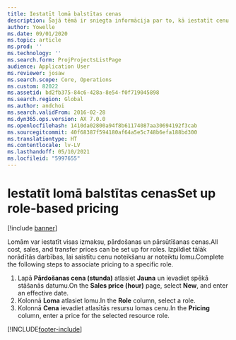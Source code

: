 ```yaml
---
title: Iestatīt lomā balstītas cenas
description: Šajā tēmā ir sniegta informācija par to, kā iestatīt cenu noteikšanu konkrētām lomām.
author: Yowelle
ms.date: 09/01/2020
ms.topic: article
ms.prod: ''
ms.technology: ''
ms.search.form: ProjProjectsListPage
audience: Application User
ms.reviewer: josaw
ms.search.scope: Core, Operations
ms.custom: 82022
ms.assetid: bd2fb375-84c6-428a-8e54-f0f719045898
ms.search.region: Global
ms.author: andchoi
ms.search.validFrom: 2016-02-28
ms.dyn365.ops.version: AX 7.0.0
ms.openlocfilehash: 1410da02800a94f8b61174087aa30694192f3cab
ms.sourcegitcommit: 40f68387f594180af64a5e5c748b6efa188bd300
ms.translationtype: HT
ms.contentlocale: lv-LV
ms.lasthandoff: 05/10/2021
ms.locfileid: "5997655"
---
```

# <a name="set-up-role-based-pricing"></a><span data-ttu-id="dce28-103">Iestatīt lomā balstītas cenas</span><span class="sxs-lookup"><span data-stu-id="dce28-103">Set up role-based pricing</span></span>

[!include [banner](../includes/banner.md)]

<span data-ttu-id="dce28-104">Lomām var iestatīt visas izmaksu, pārdošanas un pārsūtīšanas cenas.</span><span class="sxs-lookup"><span data-stu-id="dce28-104">All cost, sales, and transfer prices can be set up for roles.</span></span> <span data-ttu-id="dce28-105">Izpildiet tālāk norādītās darbības, lai saistītu cenu noteikšanu ar noteiktu lomu.</span><span class="sxs-lookup"><span data-stu-id="dce28-105">Complete the following steps to associate pricing to a specific role.</span></span>

1. <span data-ttu-id="dce28-106">Lapā **Pārdošanas cena (stunda)** atlasiet **Jauna** un ievadiet spēkā stāšanās datumu.</span><span class="sxs-lookup"><span data-stu-id="dce28-106">On the **Sales price (hour)** page, select **New**, and enter an effective date.</span></span>
2. <span data-ttu-id="dce28-107">Kolonnā **Loma** atlasiet lomu.</span><span class="sxs-lookup"><span data-stu-id="dce28-107">In the **Role** column, select a role.</span></span>
3. <span data-ttu-id="dce28-108">Kolonnā **Cena** ievadiet atlasītās resursu lomas cenu.</span><span class="sxs-lookup"><span data-stu-id="dce28-108">In the **Pricing** column, enter a price for the selected resource role.</span></span>


[!INCLUDE[footer-include](../includes/footer-banner.md)]